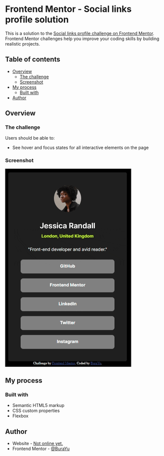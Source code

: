 # Frontend Mentor - Social links profile solution

This is a solution to the [Social links profile challenge on Frontend Mentor](https://www.frontendmentor.io/challenges/social-links-profile-UG32l9m6dQ). Frontend Mentor challenges help you improve your coding skills by building realistic projects. 

## Table of contents

- [Overview](#overview)
  - [The challenge](#the-challenge)
  - [Screenshot](#screenshot)
- [My process](#my-process)
  - [Built with](#built-with)
- [Author](#author)

## Overview

### The challenge

Users should be able to:

- See hover and focus states for all interactive elements on the page

### Screenshot

![Social Link Profile](assets/images/social_link_profile.gif)

## My process

### Built with

- Semantic HTML5 markup
- CSS custom properties
- Flexbox

## Author

- Website - [Not online yet.](https://www.your-site.com)
- Frontend Mentor - [@BuraYu](https://www.frontendmentor.io/profile/BuraYu)




